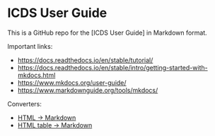 
ICDS User Guide
===============


This is a GitHub repo for the [ICDS User Guide] in Markdown format.


Important links:

- https://docs.readthedocs.io/en/stable/tutorial/
- https://docs.readthedocs.io/en/stable/intro/getting-started-with-mkdocs.html
- https://www.mkdocs.org/user-guide/
- https://www.markdownguide.org/tools/mkdocs/

Converters:
- [HTML -> Markdown](https://www.browserling.com/tools/html-to-markdown)
- [HTML table -> Markdown](https://jmalarcon.github.io/markdowntables/)

[//]:<> (Admonition options: https://squidfunk.github.io/mkdocs-material/reference/admonitions/)

